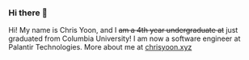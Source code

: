 ### Hi there 👋
Hi! My name is Chris Yoon, and I ~~am a 4th year undergraduate at~~ just graduated from Columbia University! I am now a software engineer at Palantir Technologies.
More about me at [chrisyoon.xyz](chrisyoon.xyz)

